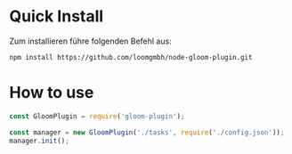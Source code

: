 # Quick Install

Zum installieren führe folgenden Befehl aus:

`npm install https://github.com/loomgmbh/node-gloom-plugin.git`

# How to use

```js
const GloomPlugin = require('gloom-plugin');

const manager = new GloomPlugin('./tasks', require('./config.json'));
manager.init();
```
